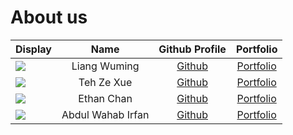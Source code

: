 # About us
Display |       Name        |             Github Profile             | Portfolio 
--------|:-----------------:|:--------------------------------------:|:---------:
![](https://via.placeholder.com/100.png?text=Photo) |   Liang Wuming    | [Github](https://github.com/fivenames) | [Portfolio](docs/team/fivenames.md)
![](https://via.placeholder.com/100.png?text=Photo) |    Teh Ze Xue     | [Github](https://github.com/zexueteh)  | [Portfolio](docs/team/tehzexue.md)
![](https://via.placeholder.com/100.png?text=Photo) |    Ethan Chan     |  [Github](https://github.com/ecxm02)   | [Portfolio](docs/team/AboutUs.md)
![](https://via.placeholder.com/100.png?text=Photo) | Abdul Wahab Irfan | [Github](https://github.com/irfandeen) | [Portfolio](docs/team/irfandeen.md)
